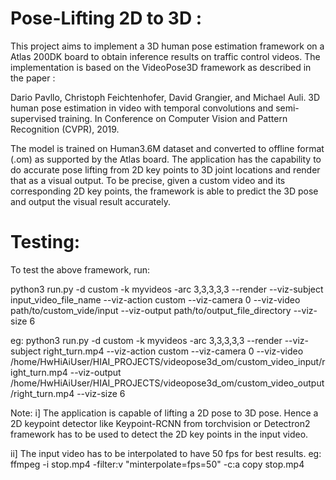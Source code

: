 # Pose-Lifting 2D to 3D :

This project aims to implement a 3D human pose estimation framework on a Atlas 200DK board to obtain inference results on traffic control videos. The implementation is based on the VideoPose3D framework as described in the paper : 

Dario Pavllo, Christoph Feichtenhofer, David Grangier, and Michael Auli. 3D human pose estimation in video with temporal convolutions and semi-supervised training. In Conference on Computer Vision and Pattern Recognition (CVPR), 2019.

The model is trained on Human3.6M dataset and converted to offline format (.om) as supported by the Atlas board. The application has the capability to do accurate pose lifting from 2D key points to 3D joint locations and render that as a visual output. To be precise, given a custom video and its corresponding 2D key points, the framework is able to predict the 3D pose and output the visual result accurately. 

# Testing:

To test the above framework, run:

python3 run.py -d custom -k myvideos -arc 3,3,3,3,3 --render --viz-subject input_video_file_name --viz-action custom --viz-camera 0 --viz-video path/to/custom_vide/input --viz-output path/to/output_file_directory --viz-size 6

eg: python3 run.py -d custom -k myvideos -arc 3,3,3,3,3 --render --viz-subject right_turn.mp4 --viz-action custom --viz-camera 0 --viz-video /home/HwHiAiUser/HIAI_PROJECTS/videopose3d_om/custom_video_input/right_turn.mp4 --viz-output /home/HwHiAiUser/HIAI_PROJECTS/videopose3d_om/custom_video_output/right_turn.mp4 --viz-size 6

Note: 
i] The application is capable of lifting a 2D pose to 3D pose. Hence a 2D keypoint detector like Keypoint-RCNN from torchvision or Detectron2 framework has to be used to    detect the 2D key points in the input video. 
      
ii] The input video has to be interpolated to have 50 fps for best results. 
    eg: ffmpeg -i stop.mp4 -filter:v "minterpolate=fps=50" -c:a copy stop.mp4
 
